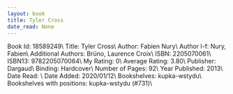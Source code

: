 ```yaml
---
layout: book
title: Tyler Cross
date_read: None
---
```


Book Id: 18589249\ 
Title: Tyler Cross\ 
Author: Fabien Nury\ 
Author l-f: Nury, Fabien\ 
Additional Authors: Brüno, Laurence Croix\ 
ISBN: 2205070061\ 
ISBN13: 9782205070064\ 
My Rating: 0\ 
Average Rating: 3.80\ 
Publisher: Dargaud\ 
Binding: Hardcover\ 
Number of Pages: 92\ 
Year Published: 2013\ 
Date Read: \ 
Date Added: 2020/01/12\ 
Bookshelves: kupka-wstydu\ 
Bookshelves with positions: kupka-wstydu (#731)\ 

